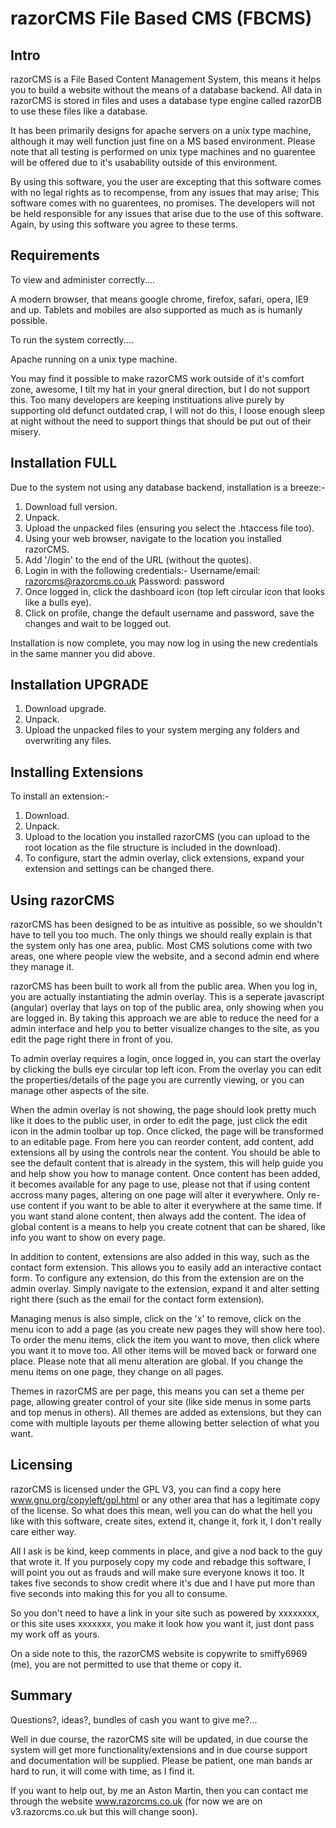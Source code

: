 razorCMS File Based CMS (FBCMS)
===============================

Intro
-----

razorCMS is a File Based Content Management System, this means it helps you to build a website without the means of a database backend.
All data in razorCMS is stored in files and uses a database type engine called razorDB to use these files like a database.

It has been primarily designs for apache servers on a unix type machine, although it may well function just fine on a MS based environment. Please note that all testing is performed on unix type machines and no guarentee will be offered due to it's usabability outside of this environment.

By using this software, you the user are excepting that this software comes with no legal rights as to recompense, from any issues that may arise; This software comes with no guarentees, no promises. The developers will not be held responsible for any issues that arise due to the use of this software. Again, by using this software you agree to these terms.

Requirements
------------

To view and administer correctly....

A modern browser, that means google chrome, firefox, safari, opera, IE9 and up.
Tablets and mobiles are also supported as much as is humanly possible.

To run the system correctly....

Apache running on a unix type machine.

You may find it possible to make razorCMS work outside of it's comfort zone, awesome, I tilt my hat in your gneral direction, but I do not support this. Too many developers are keeping instituations alive purely by supporting old defunct outdated crap, I will not do this, I loose enough sleep at night without the need to support things that should be put out of their misery.

Installation FULL
-----------------

Due to the system not using any database backend, installation is a breeze:-

1. Download full version.
2. Unpack.
3. Upload the unpacked files (ensuring you select the .htaccess file too).
4. Using your web browser, navigate to the location you installed razorCMS.
5. Add '/login' to the end of the URL (without the quotes).
6. Login in with the following credentials:-
	Username/email: razorcms@razorcms.co.uk
	Password: password
7. Once logged in, click the dashboard icon (top left circular icon that looks like a bulls eye).
8. Click on profile, change the default username and password, save the changes and wait to be logged out.

Installation is now complete, you may now log in using the new credentials in the same manner you did above.

Installation UPGRADE
--------------------

1. Download upgrade.
2. Unpack.
3. Upload the unpacked files to your system merging any folders and overwriting any files.

Installing Extensions
---------------------

To install an extension:-

1. Download.
2. Unpack.
3. Upload to the location you installed razorCMS (you can upload to the root location as the file structure is included in the download).
4. To configure, start the admin overlay, click extensions, expand your extension and settings can be changed there.

Using razorCMS
--------------

razorCMS has been designed to be as intuitive as possible, so we shouldn't have to tell you too much. The only things we should really explain is that the system only has one area, public. Most CMS solutions come with two areas, one where people view the website, and a second admin end where they manage it.

razorCMS has been built to work all from the public area. When you log in, you are actually instantiating the admin overlay. This is a seperate javascript (angular) overlay that lays on top of the public area, only showing when you are logged in. By taking this approach we are able to reduce the need for a admin interface and help you to better visualize changes to the site, as you edit the page right there in front of you.

To admin overlay requires a login, once logged in, you can start the overlay by clicking the bulls eye circular top left icon. From the overlay you can edit the properties/details of the page you are currently viewing, or you can manage other aspects of the site.

When the admin overlay is not showing, the page should look pretty much like it does to the public user, in order to edit the page, just click the edit icon in the admin toolbar up top. Once clicked, the page will be transformed to an editable page. From here you can reorder content, add content, add extensions all by using the controls near the content. You should be able to see the default content that is already in the system, this will help guide you and help show you how to manage content. Once content has been added, it becomes available for any page to use, please not that if using content accross many pages, altering on one page will alter it everywhere. Only re-use content if you want to be able to alter it everywhere at the same time. If you want stand alone content, then always add the content. The idea of global content is a means to help you create cotnent that can be shared, like info you want to show on every page.

In addition to content, extensions are also added in this way, such as the contact form extension. This allows you to easily add an interactive contact form. To configure any extension, do this from the extension are on the admin overlay. Simply navigate to the extension, expand it and alter setting right there (such as the email for the contact form extension).

Managing menus is also simple, click on the 'x' to remove, click on the menu icon to add a page (as you create new pages they will show here too). To order the menu items, click the item you want to move, then click where you want it to move too. All other items will be moved back or forward one place. Please note that all menu alteration are global. If you change the menu items on one page, they change on all pages.

Themes in razorCMS are per page, this means you can set a theme per page, allowing greater control of your site (like side menus in some parts and top menus in others). All themes are added as extensions, but they can come with multiple layouts per theme allowing better selection of what you want.

Licensing
--------- 

razorCMS is licensed under the GPL V3, you can find a copy here www.gnu.org/copyleft/gpl.html or any other area that has a legitimate copy of the license. So what does this mean, well you can do what the hell you like with this software, create sites, extend it, change it, fork it, I don't really care either way.

All I ask is be kind, keep comments in place, and give a nod back to the guy that wrote it. If you purposely copy my code and rebadge this software, I will point you out as frauds and will make sure everyone knows it too. It takes five seconds to show credit where it's due and I have put more than five seconds into making this for you all to consume.

So you don't need to have a link in your site such as powered by xxxxxxxx, or this site uses xxxxxxx, you make it look how you want it, just dont pass my work off as yours.

On a side note to this, the razorCMS website is copywrite to smiffy6969 (me), you are not permitted to use that theme or copy it.

Summary
-------

Questions?, ideas?, bundles of cash you want to give me?...

Well in due course, the razorCMS site will be updated, in due course the system will get more functionality/extensions and in due course support and documentation will be supplied. Please be patient, one man bands ar hard to run, it will come with time, as I find it.

If you want to help out, by me an Aston Martin, then you can contact me through the website www.razorcms.co.uk (for now we are on v3.razorcms.co.uk but this will change soon).

